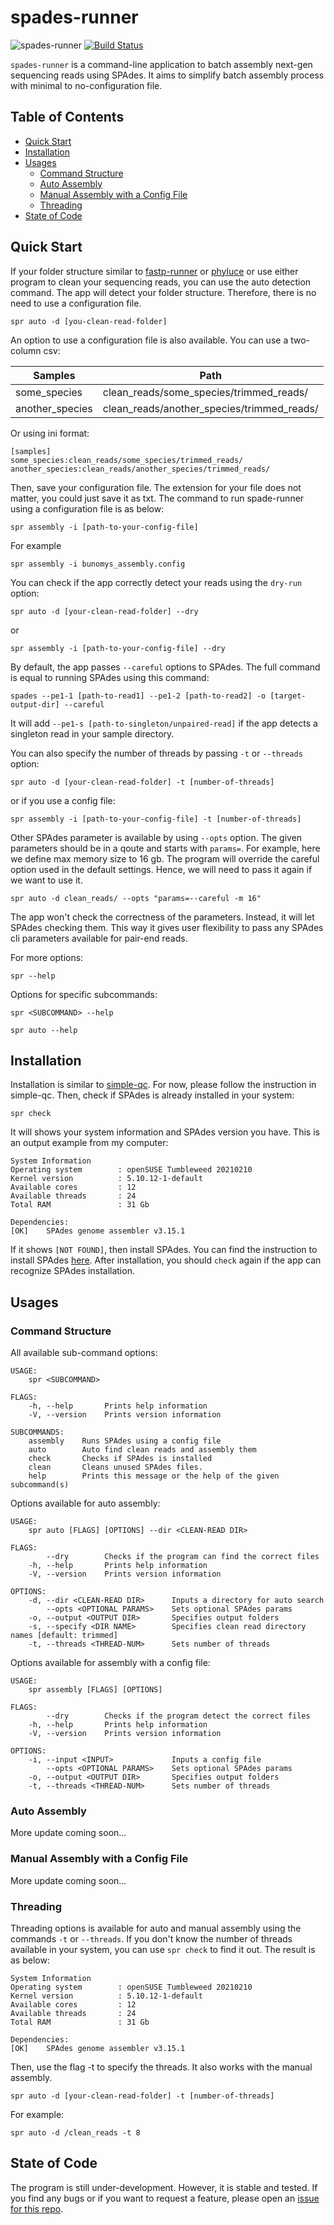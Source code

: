 # spades-runner

![spades-runner](https://github.com/hhandika/spades-runner/workflows/Tests/badge.svg)
[![Build Status](https://www.travis-ci.com/hhandika/spades-runner.svg?branch=main)](https://www.travis-ci.com/hhandika/spades-runner)

`spades-runner` is a command-line application to batch assembly next-gen sequencing reads using SPAdes. It aims to simplify batch assembly process with minimal to no-configuration file.

## Table of Contents

- [Quick Start](#quick-start)
- [Installation](#installation)
- [Usages](#usages)
  - [Command Structure](#command-structure)
  - [Auto Assembly](#auto-assembly)
  - [Manual Assembly with a Config File](#manual-assembly-with-a-config-file)
  - [Threading](#threading)
- [State of Code](#state-of-code)

## Quick Start

If your folder structure similar to [fastp-runner](https://github.com/hhandika/fastp-runner) or [phyluce](https://phyluce.readthedocs.io/en/latest/) or use either program to clean your sequencing reads, you can use the auto detection command. The app will detect your folder structure. Therefore, there is no need to use a configuration file.

```
spr auto -d [you-clean-read-folder]
```

An option to use a configuration file is also available. You can use a two-column csv:

| Samples         | Path                                       |
| --------------- | ------------------------------------------ |
| some_species    | clean_reads/some_species/trimmed_reads/    |
| another_species | clean_reads/another_species/trimmed_reads/ |

Or using ini format:

```
[samples]
some_species:clean_reads/some_species/trimmed_reads/
another_species:clean_reads/another_species/trimmed_reads/
```

Then, save your configuration file. The extension for your file does not matter, you could just save it as txt. The command to run spade-runner using a configuration file is as below:

```
spr assembly -i [path-to-your-config-file]
```

For example

```
spr assembly -i bunomys_assembly.config
```

You can check if the app correctly detect your reads using the `dry-run` option:

```
spr auto -d [your-clean-read-folder] --dry
```

or

```
spr assembly -i [path-to-your-config-file] --dry
```

By default, the app passes `--careful` options to SPAdes. The full command is equal to running SPAdes using this command:

```
spades --pe1-1 [path-to-read1] --pe1-2 [path-to-read2] -o [target-output-dir] --careful
```

It will add `--pe1-s [path-to-singleton/unpaired-read]` if the app detects a singleton read in your sample directory.

You can also specify the number of threads by passing `-t` or `--threads` option:

```
spr auto -d [your-clean-read-folder] -t [number-of-threads]
```

or if you use a config file:

```
spr assembly -i [path-to-your-config-file] -t [number-of-threads]
```

Other SPAdes parameter is available by using `--opts` option. The given parameters should be in a qoute and starts with `params=`. For example, here we define max memory size to 16 gb. The program will override the careful option used in the default settings. Hence, we will need to pass it again if we want to use it.

```
spr auto -d clean_reads/ --opts "params=--careful -m 16"
```

The app won't check the correctness of the parameters. Instead, it will let SPAdes checking them. This way it gives user flexibility to pass any SPAdes cli parameters available for pair-end reads.

For more options:

```
spr --help
```

Options for specific subcommands:

```
spr <SUBCOMMAND> --help
```

```
spr auto --help
```

## Installation

Installation is similar to [simple-qc](https://github.com/hhandika/simple-qc). For now, please follow the instruction in simple-qc. Then, check if SPAdes is already installed in your system:

```
spr check
```

It will shows your system information and SPAdes version you have. This is an output example from my computer:

```
System Information
Operating system        : openSUSE Tumbleweed 20210210
Kernel version          : 5.10.12-1-default
Available cores         : 12
Available threads       : 24
Total RAM               : 31 Gb

Dependencies:
[OK]    SPAdes genome assembler v3.15.1
```

If it shows `[NOT FOUND]`, then install SPAdes. You can find the instruction to install SPAdes [here](https://cab.spbu.ru/software/spades/). After installation, you should `check` again if the app can recognize SPAdes installation.

## Usages

### Command Structure

All available sub-command options:

```
USAGE:
    spr <SUBCOMMAND>

FLAGS:
    -h, --help       Prints help information
    -V, --version    Prints version information

SUBCOMMANDS:
    assembly    Runs SPAdes using a config file
    auto        Auto find clean reads and assembly them
    check       Checks if SPAdes is installed
    clean       Cleans unused SPAdes files.
    help        Prints this message or the help of the given subcommand(s)
```

Options available for auto assembly:

```
USAGE:
    spr auto [FLAGS] [OPTIONS] --dir <CLEAN-READ DIR>

FLAGS:
        --dry        Checks if the program can find the correct files
    -h, --help       Prints help information
    -V, --version    Prints version information

OPTIONS:
    -d, --dir <CLEAN-READ DIR>      Inputs a directory for auto search
        --opts <OPTIONAL PARAMS>    Sets optional SPAdes params
    -o, --output <OUTPUT DIR>       Specifies output folders
    -s, --specify <DIR NAME>        Specifies clean read directory names [default: trimmed]
    -t, --threads <THREAD-NUM>      Sets number of threads
```

Options available for assembly with a config file:

```
USAGE:
    spr assembly [FLAGS] [OPTIONS]

FLAGS:
        --dry        Checks if the program detect the correct files
    -h, --help       Prints help information
    -V, --version    Prints version information

OPTIONS:
    -i, --input <INPUT>             Inputs a config file
        --opts <OPTIONAL PARAMS>    Sets optional SPAdes params
    -o, --output <OUTPUT DIR>       Specifies output folders
    -t, --threads <THREAD-NUM>      Sets number of threads
```

### Auto Assembly

More update coming soon...

### Manual Assembly with a Config File

More update coming soon...

### Threading

Threading options is available for auto and manual assembly using the commands `-t` or `--threads`. If you don't know the number of threads available in your system, you can use `spr check` to find it out. The result is as below:

```{Bash}
System Information
Operating system        : openSUSE Tumbleweed 20210210
Kernel version          : 5.10.12-1-default
Available cores         : 12
Available threads       : 24
Total RAM               : 31 Gb

Dependencies:
[OK]    SPAdes genome assembler v3.15.1
```

Then, use the flag -t to specify the threads. It also works with the manual assembly.

```{Bash}
spr auto -d [your-clean-read-folder] -t [number-of-threads]
```

For example:

```{Bash}
spr auto -d /clean_reads -t 8
```

## State of Code

The program is still under-development. However, it is stable and tested. If you find any bugs or if you want to request a feature, please open an [issue for this repo](https://github.com/hhandika/spades-runner/issues).

```

```

